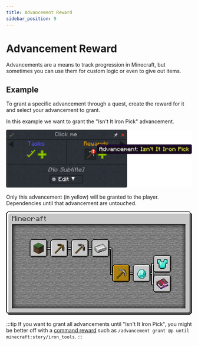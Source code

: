 ```yaml
---
title: Advancement Reward
sidebar_position: 9
---
```


# Advancement Reward

Advancements are a means to track progression in Minecraft, but sometimes you can use them for custom logic or even to give out items.

## Example

To grant a specific advancement through a quest, create the reward for it and select your advancement to grant.

In this example we want to grant the "Isn't It Iron Pick" advancement.

![Isn't It Iron Pick advancement](../../../../../_assets/images/quests/rewards/advancement-isnt-iron-pick.png "The Isn't It Iron Pick advancement as a reward")

Only this advancement (in yellow) will be granted to the player. Dependencies until that advancement are untouched.

![The advancement tree](../../../../../_assets/images/quests/rewards/advancement-screen-iron-pick.png "The dependencies of Isn't It Iron Pick are not granted")

:::tip
If you want to grant all advancements until "Isn't It Iron Pick", you might be better off with a [command reward](./Command_Reward.md) such as `/advancement grant @p until minecraft:story/iron_tools`.
:::
